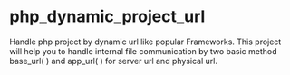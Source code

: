 # php_dynamic_project_url
Handle php project by dynamic url like popular Frameworks. This project will help you to handle internal file communication by two basic method base_url( ) and app_url( ) for server url and physical url.
